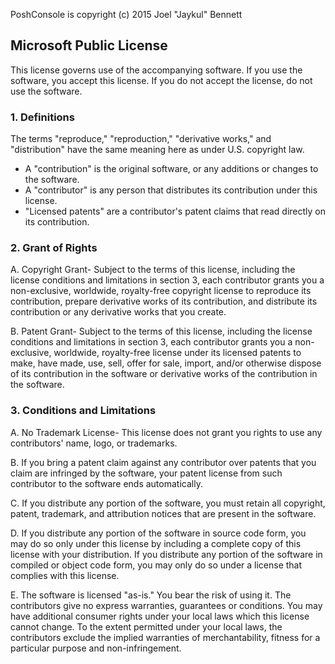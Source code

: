 PoshConsole is copyright (c) 2015 Joel "Jaykul" Bennett

## Microsoft Public License

This license governs use of the accompanying software. If you use the software, you accept this license. If you do not accept the license, do not use the software.

### 1. Definitions
The terms "reproduce," "reproduction," "derivative works," and "distribution" have the same meaning here as under U.S. copyright law.
- A "contribution" is the original software, or any additions or changes to the software.
- A "contributor" is any person that distributes its contribution under this license.
- "Licensed patents" are a contributor's patent claims that read directly on its contribution.

### 2. Grant of Rights

A. Copyright Grant- Subject to the terms of this license, including the license conditions and limitations in section 3, each contributor grants you a non-exclusive, worldwide, royalty-free copyright license to reproduce its contribution, prepare derivative works of its contribution, and distribute its contribution or any derivative works that you create.

B. Patent Grant- Subject to the terms of this license, including the license conditions and limitations in section 3, each contributor grants you a non-exclusive, worldwide, royalty-free license under its licensed patents to make, have made, use, sell, offer for sale, import, and/or otherwise dispose of its contribution in the software or derivative works of the contribution in the software.

### 3. Conditions and Limitations

A. No Trademark License- This license does not grant you rights to use any contributors' name, logo, or trademarks.

B. If you bring a patent claim against any contributor over patents that you claim are infringed by the software, your patent license from such contributor to the software ends automatically.

C. If you distribute any portion of the software, you must retain all copyright, patent, trademark, and attribution notices that are present in the software.

D. If you distribute any portion of the software in source code form, you may do so only under this license by including a complete copy of this license with your distribution. If you distribute any portion of the software in compiled or object code form, you may only do so under a license that complies with this license.

E. The software is licensed "as-is." You bear the risk of using it. The contributors give no express warranties, guarantees or conditions. You may have additional consumer rights under your local laws which this license cannot change. To the extent permitted under your local laws, the contributors exclude the implied warranties of merchantability, fitness for a particular purpose and non-infringement.
